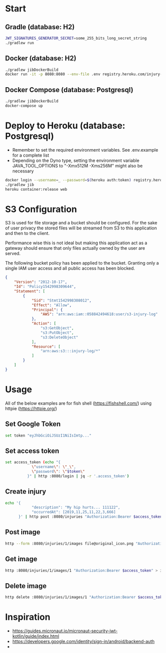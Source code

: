 # Start
## Gradle (database: H2)
```bash
JWT_SIGNATURES_GENERATOR_SECRET=some_255_bits_long_secret_string
./gradlew run
```

## Docker (database: H2)
```bash
./gradlew jibDockerBuild
docker run -it -p 8080:8080 --env-file .env registry.heroku.com/injury-log/web
```

## Docker Compose (database: Postgresql)
```bash
./gradlew jibDockerBuild
docker-compose up
```

# Deploy to Heroku (database: Postgresql)
* Remember to set the required environment variables. See .env.example for a complete list
* Depending on the Dyno type, setting the environment variable JAVA_TOOL_OPTIONS to "-Xmx512M -Xms256M" might also be necessary

```bash
docker login --username=_ --password=$(heroku auth:token) registry.heroku.com
./gradlew jib
heroku container:release web
```

# S3 Configuration
S3 is used for file storage and a bucket should be configured. For the sake of user privacy the stored files will be streamed from S3 to this application and then to the client.

Performance wise this is not ideal but making this application act as a gateway should ensure that only files actually owned by the user are served.

The following bucket policy has been applied to the bucket. Granting only a single IAM user access and all public access has been blocked.
```json
{
    "Version": "2012-10-17",
    "Id": "Policy1542998309644",
    "Statement": [
        {
            "Sid": "Stmt1542998308012",
            "Effect": "Allow",
            "Principal": {
                "AWS": "arn:aws:iam::058842494618:user/s3-injury-log"
            },
            "Action": [
                "s3:GetObject",
                "s3:PutObject",
                "s3:DeleteObject"
            ],
            "Resource": [
                "arn:aws:s3:::injury-log/*"
            ]
        }
    ]
}
```

# Usage
All of the below examples are for fish shell (https://fishshell.com/) using httpie (https://httpie.org/)

## Set Google Token
```bash
set token "eyJhbGciOiJSUzI1NiIsImtp..."
```

## Set access token
```bash
set access_token (echo "{
            \"username\": \"_\",
            \"password\": \"$token\"
          }" | http :8080/login | jq -r '.access_token')
```

## Create injury
```bash
echo '{
            "description": "My hip hurts... 111122",
            "occurredAt": [2019,11,25,11,22,3,666]
      }' | http post :8080/injuries "Authorization:Bearer $access_token"
```

## Post image
```bash
http --form :8080/injuries/1/images file@original_icon.png "Authorization:Bearer $access_token"
```

## Get image
```bash
http :8080/injuries/1/images/1 "Authorization:Bearer $access_token" > image.png
```

## Delete image
```bash
http delete :8080/injuries/1/images/1 "Authorization:Bearer $access_token"
```

# Inspiration
* https://guides.micronaut.io/micronaut-security-jwt-kotlin/guide/index.html
* https://developers.google.com/identity/sign-in/android/backend-auth
* 
